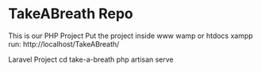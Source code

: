 # TakeABreath Repo 

This is our PHP Project
Put the project inside www wamp or htdocs xampp
run: http://localhost/TakeABreath/

Laravel Project
cd take-a-breath
php artisan serve

